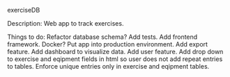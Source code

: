 exerciseDB

Description:
    Web app to track exercises.

Things to do:
    Refactor database schema?
    Add tests.
    Add frontend framework.
    Docker?
    Put app into production environment.
    Add export feature.
    Add dashboard to visualize data.
    Add user feature.
    Add drop down to exercise and eqipment fields in html so user does not add repeat entries to tables. 
    Enforce unique entries only in exercise and eqipment tables.